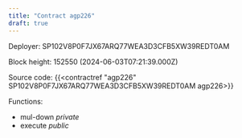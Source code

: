```yaml
---
title: "Contract agp226"
draft: true
---
```

Deployer: SP102V8P0F7JX67ARQ77WEA3D3CFB5XW39REDT0AM


 



Block height: 152550 (2024-06-03T07:21:39.000Z)

Source code: {{<contractref "agp226" SP102V8P0F7JX67ARQ77WEA3D3CFB5XW39REDT0AM agp226>}}

Functions:

* mul-down _private_
* execute _public_
